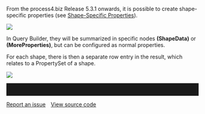 From the process4.biz Release 5.3.1 onwards, it is possible to create
shape-specific properties (see [Shape-Specific
Properties](shape-specific-properties)).

![](//images.ctfassets.net/utx1h0gfm1om/2LWPfc7oZaEwgMuouoaqKk/13d60cebb7e4cb2ff355345285e9a687/329227.png)

In Query Builder, they will be summarized in specific nodes
**(ShapeData)** or **(MoreProperties)**, but can be configured as normal
properties.

For each shape, there is then a separate row entry in the result, which
relates to a PropertySet of a shape.

![](//images.ctfassets.net/utx1h0gfm1om/oUiGancWxa2miKUe2IecA/c970e80080ff51a87a38e12be1302a36/329213.png)
<hr style="padding-top:2rem" />
<a href="https://github.com/process4/docs/issues" target="_blank" class="bgw btn btn-primary btn-lg shadow-sm">Report an issue</a>
<a href="https://github.com/process4/docs" target="_blank" class="bgw btn btn-primary btn-lg shadow-sm" style="margin-left:10px;">View source code</a>